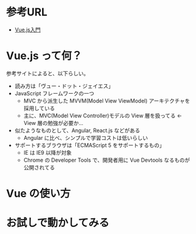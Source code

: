 # 参考URL

- [Vue.js入門](http://www.tohoho-web.com/ex/vuejs.html)






# Vue.js って何？

参考サイトによると、以下らしい。
- 読み方は「ヴュー・ドット・ジェイエス」
- JavaScript フレームワークの一つ
    - MVC から派生した MVVM(Model View ViewModel) アーキテクチャを採用している
    - 主に、MVC(Model View Controller)モデルの View 層を扱ってる ← View 層の勉強が必要か...
- 似たようなものとして、Angular, React.js などがある
    - Angular に比べ、シンプルで学習コストは低いらしい
- サポートするブラウザは「ECMAScript 5 をサポートするもの」
    - IE は IE9 以降が対象
    - Chrome の Developer Tools で、開発者用に Vue Devtools なるものが公開されてる




# Vue の使い方




# お試しで動かしてみる

